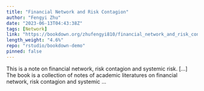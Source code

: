 ```yaml
---
title: "Financial Network and Risk Contagion"
author: "Fengyi Zhu"
date: "2023-06-13T04:43:38Z"
tags: [Network]
link: "https://bookdown.org/zhufengyi810/financial_network_and_risk_contagion/"
length_weight: "4.6%"
repo: "rstudio/bookdown-demo"
pinned: false
---
```


This is a note on financial network, risk contagion and systemic risk. [...] The book is a collection of notes of academic literatures on financial network, risk contagion and systemic ...
